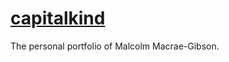 # [capitalkind](http://www.capitalkind.github.io)

The personal portfolio of Malcolm Macrae-Gibson.
